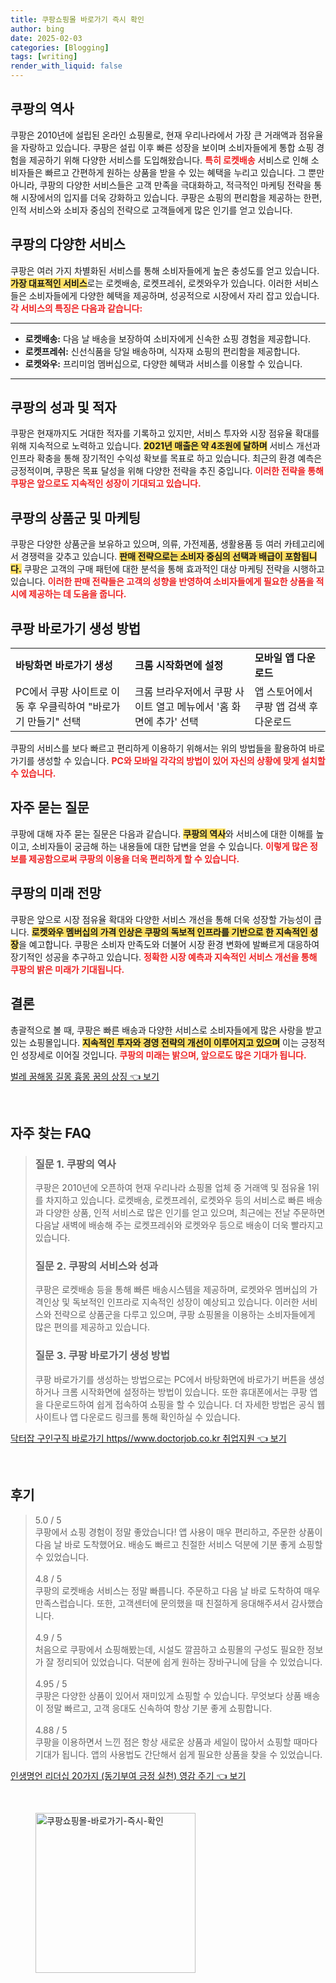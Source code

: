 ```yaml
---
title: 쿠팡쇼핑몰 바로가기 즉시 확인
author: bing
date: 2025-02-03
categories: [Blogging]
tags: [writing]
render_with_liquid: false
---
```



<h2 id='쿠팡의 역사'>쿠팡의 역사</h2>

<p>쿠팡은 2010년에 설립된 온라인 쇼핑몰로, 현재 우리나라에서 가장 큰 거래액과 점유율을 자랑하고 있습니다. 쿠팡은 설립 이후 빠른 성장을 보이며 소비자들에게 통합 쇼핑 경험을 제공하기 위해 다양한 서비스를 도입해왔습니다. <b><span style="color: #ee2323;">특히 로켓배송</span></b> 서비스로 인해 소비자들은 빠르고 간편하게 원하는 상품을 받을 수 있는 혜택을 누리고 있습니다. 그 뿐만 아니라, 쿠팡의 다양한 서비스들은 고객 만족을 극대화하고, 적극적인 마케팅 전략을 통해 시장에서의 입지를 더욱 강화하고 있습니다. 쿠팡은 쇼핑의 편리함을 제공하는 한편, 인적 서비스와 소비자 중심의 전략으로 고객들에게 많은 인기를 얻고 있습니다.</p>

<h2 id='쿠팡의 다양한 서비스'>쿠팡의 다양한 서비스</h2>

<p>쿠팡은 여러 가지 차별화된 서비스를 통해 소비자들에게 높은 충성도를 얻고 있습니다. <b><span style="background-color: #ffe066;">가장 대표적인 서비스</span></b>로는 로켓배송, 로켓프레쉬, 로켓와우가 있습니다. 이러한 서비스들은 소비자들에게 다양한 혜택을 제공하며, 성공적으로 시장에서 자리 잡고 있습니다. <b><span style="color: #ee2323;">각 서비스의 특징은 다음과 같습니다:</span></b></p>

<hr />

<ul>
    <li><b>로켓배송:</b> 다음 날 배송을 보장하여 소비자에게 신속한 쇼핑 경험을 제공합니다.</li>
    <li><b>로켓프레쉬:</b> 신선식품을 당일 배송하며, 식자재 쇼핑의 편리함을 제공합니다.</li>
    <li><b>로켓와우:</b> 프리미엄 멤버십으로, 다양한 혜택과 서비스를 이용할 수 있습니다.</li>
</ul>

<hr />

<h2 id='쿠팡의 성과 및 적자'>쿠팡의 성과 및 적자</h2>

<p>쿠팡은 현재까지도 거대한 적자를 기록하고 있지만, 서비스 투자와 시장 점유율 확대를 위해 지속적으로 노력하고 있습니다. <b><span style="background-color: #ffe066;">2021년 매출은 약 4조원에 달하며</span></b> 서비스 개선과 인프라 확충을 통해 장기적인 수익성 확보를 목표로 하고 있습니다. 최근의 환경 예측은 긍정적이며, 쿠팡은 목표 달성을 위해 다양한 전략을 추진 중입니다. <b><span style="color: #ee2323;">이러한 전략을 통해 쿠팡은 앞으로도 지속적인 성장이 기대되고 있습니다.</span></b></p>

<h2 id='쿠팡의 상품군 및 마케팅'>쿠팡의 상품군 및 마케팅</h2>

<p>쿠팡은 다양한 상품군을 보유하고 있으며, 의류, 가전제품, 생활용품 등 여러 카테고리에서 경쟁력을 갖추고 있습니다. <b><span style="background-color: #ffe066;">판매 전략으로는 소비자 중심의 선택과 배급이 포함됩니다.</span></b> 쿠팡은 고객의 구매 패턴에 대한 분석을 통해 효과적인 대상 마케팅 전략을 시행하고 있습니다. <b><span style="color: #ee2323;">이러한 판매 전략들은 고객의 성향을 반영하여 소비자들에게 필요한 상품을 적시에 제공하는 데 도움을 줍니다.</span></b></p>

<h2 id='쿠팡 바로가기 생성 방법'>쿠팡 바로가기 생성 방법</h2>

<table>
    <tr>
        <td><b>바탕화면 바로가기 생성</b></td>
        <td><b>크롬 시작화면에 설정</b></td>
        <td><b>모바일 앱 다운로드</b></td>
    </tr>
    <tr>
        <td>PC에서 쿠팡 사이트로 이동 후 우클릭하여 "바로가기 만들기" 선택</td>
        <td>크롬 브라우저에서 쿠팡 사이트 열고 메뉴에서 '홈 화면에 추가' 선택</td>
        <td>앱 스토어에서 쿠팡 앱 검색 후 다운로드</td>
    </tr>
</table>

<p>쿠팡의 서비스를 보다 빠르고 편리하게 이용하기 위해서는 위의 방법들을 활용하여 바로가기를 생성할 수 있습니다. <b><span style="color: #ee2323;">PC와 모바일 각각의 방법이 있어 자신의 상황에 맞게 설치할 수 있습니다.</span></b></p>

<h2 id='자주 묻는 질문'>자주 묻는 질문</h2>

<p>쿠팡에 대해 자주 묻는 질문은 다음과 같습니다. <b><span style="background-color: #ffe066;">쿠팡의 역사</span></b>와 서비스에 대한 이해를 높이고, 소비자들이 궁금해 하는 내용들에 대한 답변을 얻을 수 있습니다. <b><span style="color: #ee2323;">이렇게 많은 정보를 제공함으로써 쿠팡의 이용을 더욱 편리하게 할 수 있습니다.</span></b></p>

<h2 id='쿠팡의 미래 전망'>쿠팡의 미래 전망</h2>

<p>쿠팡은 앞으로 시장 점유율 확대와 다양한 서비스 개선을 통해 더욱 성장할 가능성이 큽니다. <b><span style="background-color: #ffe066;">로켓와우 멤버십의 가격 인상은 쿠팡의 독보적 인프라를 기반으로 한 지속적인 성장</span></b>을 예고합니다. 쿠팡은 소비자 만족도와 더불어 시장 환경 변화에 발빠르게 대응하여 장기적인 성공을 추구하고 있습니다. <b><span style="color: #ee2323;">정확한 시장 예측과 지속적인 서비스 개선을 통해 쿠팡의 밝은 미래가 기대됩니다.</span></b></p>

<h2 id='결론'>결론</h2>

<p>총괄적으로 볼 때, 쿠팡은 빠른 배송과 다양한 서비스로 소비자들에게 많은 사랑을 받고 있는 쇼핑몰입니다. <b><span style="background-color: #ffe066;">지속적인 투자와 경영 전략의 개선이 이루어지고 있으며</span></b> 이는 긍정적인 성장세로 이어질 것입니다. <b><span style="color: #ee2323;">쿠팡의 미래는 밝으며, 앞으로도 많은 기대가 됩니다.</span></b></p>


<p><a class="click-button" title="벌레 꿈해몽 길몽 흉몽 꿈의 상징" href="https://aptwhite.github.io/posts/%EB%B2%8C%EB%A0%88-%EA%BF%88%ED%95%B4%EB%AA%BD-%EA%B8%B8%EB%AA%BD-%ED%9D%89%EB%AA%BD-%EA%BF%88%EC%9D%98-%EC%83%81%EC%A7%95/" rel="dofollow">벌레 꿈해몽 길몽 흉몽 꿈의 상징 👈 보기</a></p><br>
<h2 id='자주_찾는_FAQ'>자주 찾는 FAQ</h2>
<div itemscope="" itemtype="https://schema.org/FAQPage"> 
<blockquote> 
<div itemscope="" itemprop="mainEntity" itemtype="https://schema.org/Question"> 
<h3 itemprop="name">질문 1. 쿠팡의 역사</h3> 
<div itemscope="" itemprop="acceptedAnswer" itemtype="https://schema.org/Answer"> 
<span itemprop="text"> 
<p>쿠팡은 2010년에 오픈하여 현재 우리나라 쇼핑몰 업체 중 거래액 및 점유율 1위를 차지하고 있습니다. 로켓배송, 로켓프레쉬, 로켓와우 등의 서비스로 빠른 배송과 다양한 상품, 인적 서비스로 많은 인기를 얻고 있으며, 최근에는 전날 주문하면 다음날 새벽에 배송해 주는 로켓프레쉬와 로켓와우 등으로 배송이 더욱 빨라지고 있습니다.</p> 
</span> 
</div> 
</div> 

<div itemscope="" itemprop="mainEntity" itemtype="https://schema.org/Question"> 
<h3 itemprop="name">질문 2. 쿠팡의 서비스와 성과</h3> 
<div itemscope="" itemprop="acceptedAnswer" itemtype="https://schema.org/Answer"> 
<span itemprop="text"> 
<p>쿠팡은 로켓배송 등을 통해 빠른 배송시스템을 제공하며, 로켓와우 멤버십의 가격인상 및 독보적인 인프라로 지속적인 성장이 예상되고 있습니다. 이러한 서비스와 전략으로 상품군을 다루고 있으며, 쿠팡 쇼핑몰을 이용하는 소비자들에게 많은 편의를 제공하고 있습니다.</p> 
</span> 
</div> 
</div> 

<div itemscope="" itemprop="mainEntity" itemtype="https://schema.org/Question"> 
<h3 itemprop="name">질문 3. 쿠팡 바로가기 생성 방법</h3> 
<div itemscope="" itemprop="acceptedAnswer" itemtype="https://schema.org/Answer"> 
<span itemprop="text"> 
<p>쿠팡 바로가기를 생성하는 방법으로는 PC에서 바탕화면에 바로가기 버튼을 생성하거나 크롬 시작화면에 설정하는 방법이 있습니다. 또한 휴대폰에서는 쿠팡 앱을 다운로드하여 쉽게 접속하여 쇼핑을 할 수 있습니다. 더 자세한 방법은 공식 웹사이트나 앱 다운로드 링크를 통해 확인하실 수 있습니다.</p> 
</span> 
</div> 
</div> 
</blockquote> 
</div>
<p><a class="click-button" title="닥터잡 구인구직 바로가기 https//www.doctorjob.co.kr 취업지원" href="https://aptwhite.github.io/posts/%EB%8B%A5%ED%84%B0%EC%9E%A1-%EA%B5%AC%EC%9D%B8%EA%B5%AC%EC%A7%81-%EB%B0%94%EB%A1%9C%EA%B0%80%EA%B8%B0-httpswww.doctorjob.co.kr-%EC%B7%A8%EC%97%85%EC%A7%80%EC%9B%90/" rel="dofollow">닥터잡 구인구직 바로가기 https//www.doctorjob.co.kr 취업지원 👈 보기</a></p><br>
<h2 id='후기'>후기</h2>
<div itemscope itemtype="https://schema.org/Product">
  <blockquote>
  <div itemprop="review" itemscope itemtype="https://schema.org/Review">
      <div itemprop="reviewRating" itemscope itemtype="https://schema.org/Rating"> <span itemprop="ratingValue">5.0</span> / <span itemprop="bestRating">5</span> </div>
      <span itemprop="reviewBody">쿠팡에서 쇼핑 경험이 정말 좋았습니다! 앱 사용이 매우 편리하고, 주문한 상품이 다음 날 바로 도착했어요. 배송도 빠르고 친절한 서비스 덕분에 기분 좋게 쇼핑할 수 있었습니다.</span>
  </div>
  <br>
  <div itemprop="review" itemscope itemtype="https://schema.org/Review">
      <div itemprop="reviewRating" itemscope itemtype="https://schema.org/Rating"> <span itemprop="ratingValue">4.8</span> / <span itemprop="bestRating">5</span> </div>
      <span itemprop="reviewBody">쿠팡의 로켓배송 서비스는 정말 빠릅니다. 주문하고 다음 날 바로 도착하여 매우 만족스럽습니다. 또한, 고객센터에 문의했을 때 친절하게 응대해주셔서 감사했습니다.</span>
  </div>
  <br>
  <div itemprop="review" itemscope itemtype="https://schema.org/Review">
      <div itemprop="reviewRating" itemscope itemtype="https://schema.org/Rating"> <span itemprop="ratingValue">4.9</span> / <span itemprop="bestRating">5</span> </div>
      <span itemprop="reviewBody">처음으로 쿠팡에서 쇼핑해봤는데, 시설도 깔끔하고 쇼핑몰의 구성도 필요한 정보가 잘 정리되어 있었습니다. 덕분에 쉽게 원하는 장바구니에 담을 수 있었습니다.</span>
  </div>
  <br>
  <div itemprop="review" itemscope itemtype="https://schema.org/Review">
      <div itemprop="reviewRating" itemscope itemtype="https://schema.org/Rating"> <span itemprop="ratingValue">4.95</span> / <span itemprop="bestRating">5</span> </div>
      <span itemprop="reviewBody">쿠팡은 다양한 상품이 있어서 재미있게 쇼핑할 수 있습니다. 무엇보다 상품 배송이 정말 빠르고, 고객 응대도 신속하여 항상 기분 좋게 쇼핑합니다.</span>
  </div>
  <br>
  <div itemprop="review" itemscope itemtype="https://schema.org/Review">
      <div itemprop="reviewRating" itemscope itemtype="https://schema.org/Rating"> <span itemprop="ratingValue">4.88</span> / <span itemprop="bestRating">5</span> </div>
      <span itemprop="reviewBody">쿠팡을 이용하면서 느낀 점은 항상 새로운 상품과 세일이 많아서 쇼핑할 때마다 기대가 됩니다. 앱의 사용법도 간단해서 쉽게 필요한 상품을 찾을 수 있었습니다.</span>
  </div>
  </blockquote>
</div>
<p><a class="click-button" title="인생명언 리더십 20가지 (동기부여 긍정 실천) 영감 주기" href="https://aptwhite.github.io/posts/%EC%9D%B8%EC%83%9D%EB%AA%85%EC%96%B8-%EB%A6%AC%EB%8D%94%EC%8B%AD-20%EA%B0%80%EC%A7%80-(%EB%8F%99%EA%B8%B0%EB%B6%80%EC%97%AC-%EA%B8%8D%EC%A0%95-%EC%8B%A4%EC%B2%9C)-%EC%98%81%EA%B0%90-%EC%A3%BC%EA%B8%B0/" rel="dofollow">인생명언 리더십 20가지 (동기부여 긍정 실천) 영감 주기 👈 보기</a></p><br>
<figure class="image"><img src="https://aptwhite.github.io/assets/img/thumbnail/쿠팡쇼핑몰-바로가기-즉시-확인.webp" alt="쿠팡쇼핑몰-바로가기-즉시-확인" width="256" height="256"></figure>